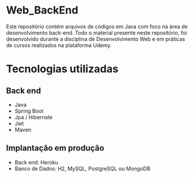 # Web_BackEnd
Este repositório contém arquivos de códigos em Java com foco na área de desenvolvimento back-end. Todo o material presente neste repositório, foi desenvolvido durante a disciplina de Desenvolvimento Web e em práticas de cursos realizados na plataforma Udemy.

# Tecnologias utilizadas
## Back end
- Java
- Spring Boot
- Jpa / Hibernate
- Jwt
- Maven

## Implantação em produção
- Back end: Heroku
- Banco de Dados: H2, MySQL, PostgreSQL ou MongoDB
